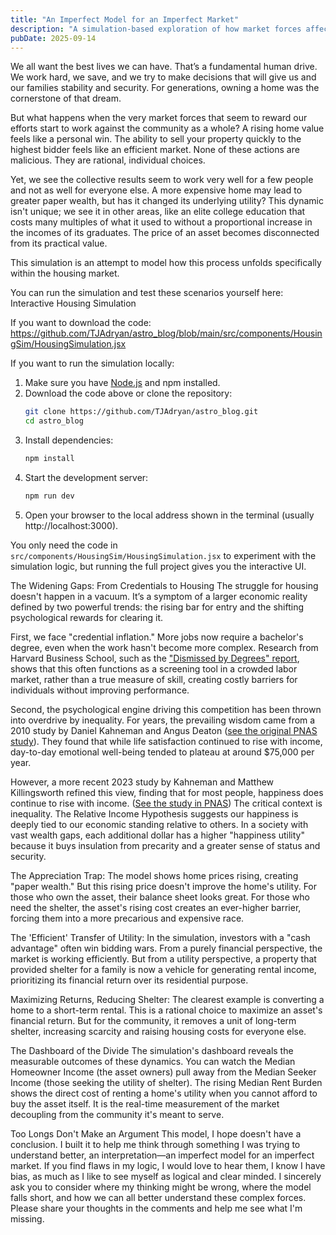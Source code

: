 ```yaml
---
title: "An Imperfect Model for an Imperfect Market"
description: "A simulation-based exploration of how market forces affect housing utility and affordability."
pubDate: 2025-09-14
---
```


We all want the best lives we can have. That’s a fundamental human drive. We work hard, we save, and we try to make decisions that will give us and our families stability and security. For generations, owning a home was the cornerstone of that dream.

But what happens when the very market forces that seem to reward our efforts start to work against the community as a whole? A rising home value feels like a personal win. The ability to sell your property quickly to the highest bidder feels like an efficient market. None of these actions are malicious. They are rational, individual choices.

Yet, we see the collective results seem to work very well for a few people and not as well for everyone else. A more expensive home may lead to greater paper wealth, but has it changed its underlying utility? This dynamic isn't unique; we see it in other areas, like an elite college education that costs many multiples of what it used to without a proportional increase in the incomes of its graduates. The price of an asset becomes disconnected from its practical value.

This simulation is an attempt to model how this process unfolds specifically within the housing market.

You can run the simulation and test these scenarios yourself here:
Interactive Housing Simulation

If you want to download the code:
https://github.com/TJAdryan/astro_blog/blob/main/src/components/HousingSim/HousingSimulation.jsx

If you want to run the simulation locally:

1. Make sure you have [Node.js](https://nodejs.org/) and npm installed.
2. Download the code above or clone the repository:
   ```bash
   git clone https://github.com/TJAdryan/astro_blog.git
   cd astro_blog
   ```
3. Install dependencies:
   ```bash
   npm install
   ```
4. Start the development server:
   ```bash
   npm run dev
   ```
5. Open your browser to the local address shown in the terminal (usually http://localhost:3000).

You only need the code in `src/components/HousingSim/HousingSimulation.jsx` to experiment with the simulation logic, but running the full project gives you the interactive UI.


The Widening Gaps: From Credentials to Housing
The struggle for housing doesn't happen in a vacuum. It’s a symptom of a larger economic reality defined by two powerful trends: the rising bar for entry and the shifting psychological rewards for clearing it.

First, we face "credential inflation." More jobs now require a bachelor's degree, even when the work hasn't become more complex. Research from Harvard Business School, such as the ["Dismissed by Degrees" report](https://www.hbs.edu/managing-the-future-of-work/Documents/dismissed-by-degrees.pdf), shows that this often functions as a screening tool in a crowded labor market, rather than a true measure of skill, creating costly barriers for individuals without improving performance.

Second, the psychological engine driving this competition has been thrown into overdrive by inequality. For years, the prevailing wisdom came from a 2010 study by Daniel Kahneman and Angus Deaton ([see the original PNAS study](https://www.pnas.org/doi/10.1073/pnas.1011492107)). They found that while life satisfaction continued to rise with income, day-to-day emotional well-being tended to plateau at around $75,000 per year.

However, a more recent 2023 study by Kahneman and Matthew Killingsworth refined this view, finding that for most people, happiness does continue to rise with income. ([See the study in PNAS](https://www.pnas.org/doi/10.1073/pnas.2208661120)) The critical context is inequality. The Relative Income Hypothesis suggests our happiness is deeply tied to our economic standing relative to others. In a society with vast wealth gaps, each additional dollar has a higher "happiness utility" because it buys insulation from precarity and a greater sense of status and security.

The Appreciation Trap: The model shows home prices rising, creating "paper wealth." But this rising price doesn't improve the home's utility. For those who own the asset, their balance sheet looks great. For those who need the shelter, the asset's rising cost creates an ever-higher barrier, forcing them into a more precarious and expensive race.

The 'Efficient' Transfer of Utility: In the simulation, investors with a "cash advantage" often win bidding wars. From a purely financial perspective, the market is working efficiently. But from a utility perspective, a property that provided shelter for a family is now a vehicle for generating rental income, prioritizing its financial return over its residential purpose.

Maximizing Returns, Reducing Shelter: The clearest example is converting a home to a short-term rental. This is a rational choice to maximize an asset's financial return. But for the community, it removes a unit of long-term shelter, increasing scarcity and raising housing costs for everyone else.

The Dashboard of the Divide
The simulation's dashboard reveals the measurable outcomes of these dynamics. You can watch the Median Homeowner Income (the asset owners) pull away from the Median Seeker Income (those seeking the utility of shelter). The rising Median Rent Burden shows the direct cost of renting a home's utility when you cannot afford to buy the asset itself. It is the real-time measurement of the market decoupling from the community it's meant to serve.

Too Longs Don't Make an Argument
This model, I hope doesn't have a conclusion. I built it to help me think through something I was trying to understand better, an interpretation—an imperfect model for an imperfect market. If you find flaws in my logic, I would love to hear them, I know I have bias, as much as I like to see myself as logical and clear minded.  I sincerely ask you to consider where my thinking might be wrong, where the model falls short, and how we can all better understand these complex forces. Please share your thoughts in the comments and help me see what I'm missing.